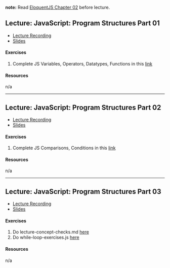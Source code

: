 
**note:** Read [EloquentJS Chapter 02](https://eloquentjavascript.net/02_program_structure.html) before lecture.

## Lecture: JavaScript: Program Structures Part 01

- [Lecture Recording](https://vimeo.com/user98715206/review/341059694/fd2fb1f986)
- [Slides](https://docs.google.com/presentation/d/14hTyJpXdzlbXgtwft2AEnJtwSBcMitb0630fSPz3ReQ/edit?usp=sharing)

#### Exercises
  1. Complete JS Variables, Operators, Datatypes, Functions in this [link](https://www.w3schools.com/js/exercise_js.asp?filename=exercise_js_variables1)
  
#### Resources
n/a
  
---
## Lecture: JavaScript: Program Structures Part 02

- [Lecture Recording](https://vimeo.com/user98715206/review/341228077/a4d887d04b)
- [Slides](https://docs.google.com/presentation/d/14hTyJpXdzlbXgtwft2AEnJtwSBcMitb0630fSPz3ReQ/edit?usp=sharing)

#### Exercises
  1. Complete JS Comparisons, Conditions in this [link](https://www.w3schools.com/js/exercise_js.asp?filename=exercise_js_comparisons1)
  
#### Resources
n/a

---
## Lecture: JavaScript: Program Structures Part 03

- [Lecture Recording](https://vimeo.com/user98715206/review/341062704/2fc6608526)
- [Slides](https://docs.google.com/presentation/d/14hTyJpXdzlbXgtwft2AEnJtwSBcMitb0630fSPz3ReQ/edit?usp=sharing)

#### Exercises
  1. Do lecture-concept-checks.md [here](https://github.com/codepath2019/daytime-lec/tree/master/06-06-2019-lec)
  2. Do while-loop-exercises.js [here](https://github.com/codepath2019/daytime-lec/tree/master/06-06-2019-lec)
  
#### Resources
n/a
